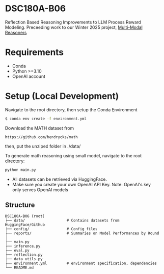 # DSC180A-B06

Reflection Based Reasoning Improvements to LLM Process Reward Modeling. Preceeding work to our Winter 2025 project, [Multi-Modal Reasoners](https://github.com/Lancelot39/mm-reasoners)

# Requirements
- Conda 
- Python >=3.10
- OpenAI account

# Setup (Local Development)

Navigate to the root directory, then setup the Conda Environment
```bash
$ conda env create -f environment.yml
```

Download the MATH dataset from
```url
https://github.com/hendrycks/math
```

then, put the unziped folder in ./data/

To generate math reasoning using small model, navigate to the root directory:
```bash
python main.py
```

- All datasets can be retrieved via HuggingFace.
- Make sure you create your own OpenAI API Key. Note: OpenAI's key only serves OpenAI models

## Structure
```
DSC180A-B06 (root)
├── data/                   # Contains datasets from HuggingFace/Github
├── config/                 # Config files
├── reports/                # Summaries on Model Performances by Round
│        
├── main.py                
├── inference.py              
├── eval.py
├── reflection.py
├── data_utils.py
├── environment.yml         # environment specification, dependencies
└── README.md               
```
